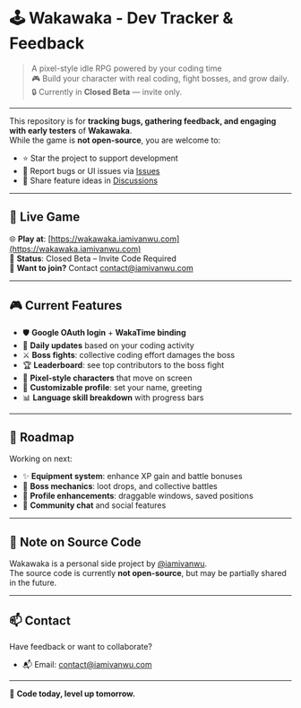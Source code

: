 # 🕹 Wakawaka - Dev Tracker & Feedback

> A pixel-style idle RPG powered by your coding time  
> 🎮 Build your character with real coding, fight bosses, and grow daily.  
> 🔒 Currently in **Closed Beta** — invite only.

---

This repository is for **tracking bugs, gathering feedback, and engaging with early testers** of **Wakawaka**.  
While the game is **not open-source**, you are welcome to:

- ⭐ Star the project to support development
- 🐞 Report bugs or UI issues via [Issues](https://github.com/iamivanwu/wakawaka/issues)
- 💬 Share feature ideas in [Discussions](https://github.com/iamivanwu/wakawaka/discussions)

---

## 🔗 Live Game

🌐 **Play at**: [https://wakawaka.iamivanwu.com](https://wakawaka.iamivanwu.com)  
🧪 **Status**: Closed Beta – Invite Code Required  
💌 **Want to join?** Contact [contact@iamivanwu.com](mailto:contact@iamivanwu.com)

---

## 🎮 Current Features

- 🛡️ **Google OAuth login** + **WakaTime binding**
- 🔄 **Daily updates** based on your coding activity
- ⚔️ **Boss fights**: collective coding effort damages the boss
- 🏆 **Leaderboard**: see top contributors to the boss fight
- 🎨 **Pixel-style characters** that move on screen
- 📝 **Customizable profile**: set your name, greeting
- 📊 **Language skill breakdown** with progress bars

---

## 🧭 Roadmap

Working on next:

- ✨ **Equipment system**: enhance XP gain and battle bonuses
- 🐉 **Boss mechanics**: loot drops, and collective battles
- 🧙 **Profile enhancements**: draggable windows, saved positions
- 💬 **Community chat** and social features

---

## 📌 Note on Source Code

Wakawaka is a personal side project by [@iamivanwu](https://github.com/iamivanwu).  
The source code is currently **not open-source**, but may be partially shared in the future.

---

## 📫 Contact

Have feedback or want to collaborate?

- 📬 Email: [contact@iamivanwu.com](mailto:contact@iamivanwu.com)

---

🌱 **Code today, level up tomorrow.**